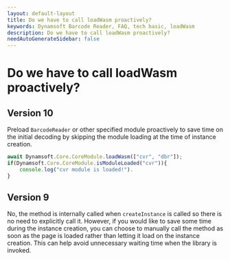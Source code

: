 ```yaml
---
layout: default-layout
title: Do we have to call loadWasm proactively?
keywords: Dynamsoft Barcode Reader, FAQ, tech basic, loadWasm
description: Do we have to call loadWasm proactively?
needAutoGenerateSidebar: false
---
```


# Do we have to call loadWasm proactively?

## Version 10
Preload `BarcodeReader` or other specified module proactively to save time on the initial decoding by skipping the module loading at the time of instance creation.

```javascript
await Dynamsoft.Core.CoreModule.loadWasm(["cvr", "dbr"]);
if(Dynamsoft.Core.CoreModule.isModuleLoaded("cvr")){
    console.log("cvr module is loaded!").
}
```

## Version 9
No, the method is internally called when `createInstance` is called so there is no need to explicitly call it. However, if you would like to save some time during the instance creation, you can choose to manually call the method as soon as the page is loaded rather than letting it load on the instance creation. This can help avoid unnecessary waiting time when the library is invoked.
